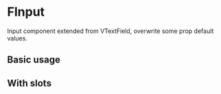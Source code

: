 # FInput

Input component extended from VTextField, overwrite some prop default values.

## Basic usage

<example file="f-input/basic" />

## With slots

<example file="f-input/slots" />
